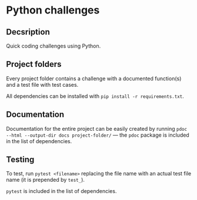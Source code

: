 # Python challenges

## Decsription

Quick coding challenges using Python.

## Project folders

Every project folder contains a challenge with a documented function(s) and a test file with test cases.

All dependencies can be installed with `pip install -r requirements.txt`.

## Documentation

Documentation for the entire project can be easily created by running `pdoc --html --output-dir docs project-folder/` — the `pdoc` package is included in the list of dependencies.

## Testing

To test, run `pytest <filename>` replacing the file name with an actual test file name (it is prepended by `test_`).

`pytest` is included in the list of dependencies.
